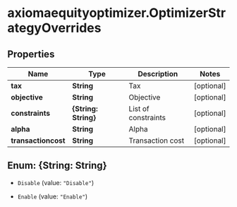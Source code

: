 # axiomaequityoptimizer.OptimizerStrategyOverrides

## Properties

Name | Type | Description | Notes
------------ | ------------- | ------------- | -------------
**tax** | **String** | Tax | [optional] 
**objective** | **String** | Objective | [optional] 
**constraints** | **{String: String}** | List of constraints | [optional] 
**alpha** | **String** | Alpha | [optional] 
**transactioncost** | **String** | Transaction cost | [optional] 



## Enum: {String: String}


* `Disable` (value: `"Disable"`)

* `Enable` (value: `"Enable"`)




